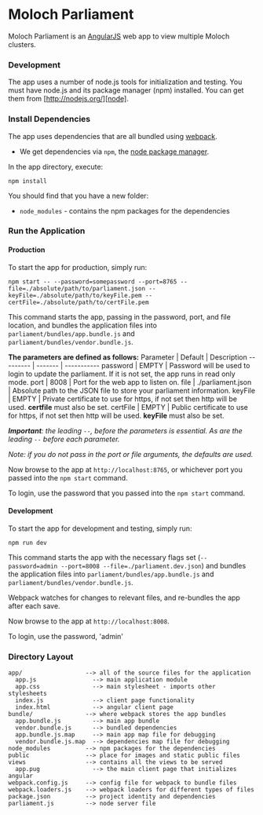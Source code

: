 # Moloch Parliament
Moloch Parliament is an [AngularJS][angularjs] web app to view multiple Moloch clusters.


### Development
The app uses a number of node.js tools for initialization and testing. You must have node.js and its package manager (npm) installed. You can get them from [http://nodejs.org/][node].


### Install Dependencies
The app uses dependencies that are all bundled using [webpack][webpack].

* We get dependencies via `npm`, the [node package manager][npm].

In the app directory, execute:

```
npm install
```

You should find that you have a new folder:

* `node_modules` - contains the npm packages for the dependencies


### Run the Application
#### Production
To start the app for production, simply run:
```
npm start -- --password=somepassword --port=8765 --file=./absolute/path/to/parliament.json --keyFile=./absolute/path/to/keyFile.pem --certFile=./absolute/path/to/certFile.pem
```
This command starts the app, passing in the password, port, and file location, and bundles the application files into `parliament/bundles/app.bundle.js` and `parliament/bundles/vendor.bundle.js`.

**The parameters are defined as follows:**
Parameter | Default | Description
--------- | ------- | -----------
password  | EMPTY   | Password will be used to login to update the parliament. If it is not set, the app runs in read only mode.
port      | 8008    | Port for the web app to listen on.
file      | ./parliament.json | Absolute path to the JSON file to store your parliament information.
keyFile   | EMPTY   | Private certificate to use for https, if not set then http will be used. **certfile** must also be set.
certFile  | EMPTY   | Public certificate to use for https, if not set then http will be used. **keyFile** must also be set.

_**Important**: the leading `--`, before the parameters is essential. As are the leading `--` before each parameter._

_Note: if you do not pass in the port or file arguments, the defaults are used._

Now browse to the app at `http://localhost:8765`, or whichever port you passed into the `npm start` command.

To login, use the password that you passed into the `npm start` command.


#### Development

To start the app for development and testing, simply run:
```
npm run dev
```

This command starts the app with the necessary flags set (`--password=admin --port=8008 --file=./parliament.dev.json`) and bundles the application files into `parliament/bundles/app.bundle.js` and `parliament/bundles/vendor.bundle.js`.

Webpack watches for changes to relevant files, and re-bundles the app after each save.

Now browse to the app at `http://localhost:8008`.

To login, use the password, 'admin'


### Directory Layout
```
app/                  --> all of the source files for the application
  app.js                --> main application module
  app.css               --> main stylesheet - imports other stylesheets
  index.js              --> client page functionality
  index.html            --> angular client page
bundle/               --> where webpack stores the app bundles
  app.bundle.js         --> main app bundle
  vendor.bundle.js      --> bundled dependencies
  app.bundle.js.map     --> main app map file for debugging
  vendor.bundle.js.map  --> dependencies map file for debugging
node_modules          --> npm packages for the dependencies
public                --> place for images and static public files
views                 --> contains all the views to be served
  app.pug               --> the main client page that initializes angular
webpack.config.js     --> config file for webpack to bundle files
webpack.loaders.js    --> webpack loaders for different types of files
package.json          --> project identity and dependencies
parliament.js         --> node server file
```

[angularjs]: http://angularjs.org/
[webpack]: https://webpack.github.io/
[node]: https://nodejs.org
[npm]: https://www.npmjs.org/
